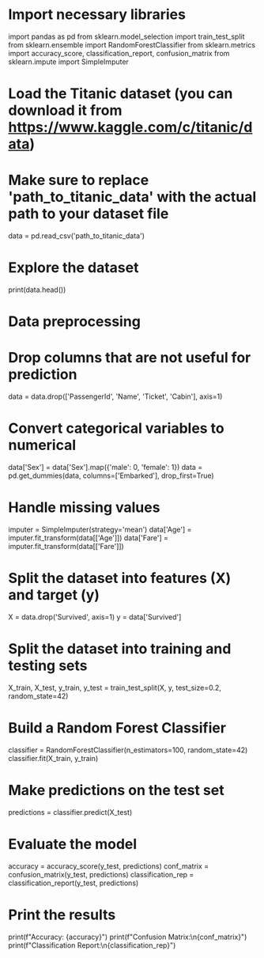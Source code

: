 # Import necessary libraries
import pandas as pd
from sklearn.model_selection import train_test_split
from sklearn.ensemble import RandomForestClassifier
from sklearn.metrics import accuracy_score, classification_report, confusion_matrix
from sklearn.impute import SimpleImputer

# Load the Titanic dataset (you can download it from https://www.kaggle.com/c/titanic/data)
# Make sure to replace 'path_to_titanic_data' with the actual path to your dataset file
data = pd.read_csv('path_to_titanic_data')

# Explore the dataset
print(data.head())

# Data preprocessing
# Drop columns that are not useful for prediction
data = data.drop(['PassengerId', 'Name', 'Ticket', 'Cabin'], axis=1)

# Convert categorical variables to numerical
data['Sex'] = data['Sex'].map({'male': 0, 'female': 1})
data = pd.get_dummies(data, columns=['Embarked'], drop_first=True)

# Handle missing values
imputer = SimpleImputer(strategy='mean')
data['Age'] = imputer.fit_transform(data[['Age']])
data['Fare'] = imputer.fit_transform(data[['Fare']])

# Split the dataset into features (X) and target (y)
X = data.drop('Survived', axis=1)
y = data['Survived']

# Split the dataset into training and testing sets
X_train, X_test, y_train, y_test = train_test_split(X, y, test_size=0.2, random_state=42)

# Build a Random Forest Classifier
classifier = RandomForestClassifier(n_estimators=100, random_state=42)
classifier.fit(X_train, y_train)

# Make predictions on the test set
predictions = classifier.predict(X_test)

# Evaluate the model
accuracy = accuracy_score(y_test, predictions)
conf_matrix = confusion_matrix(y_test, predictions)
classification_rep = classification_report(y_test, predictions)

# Print the results
print(f"Accuracy: {accuracy}")
print(f"Confusion Matrix:\n{conf_matrix}")
print(f"Classification Report:\n{classification_rep}")

